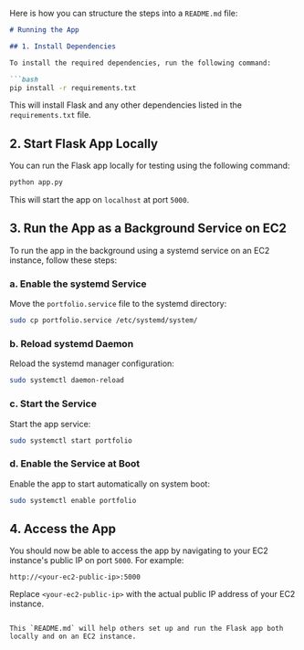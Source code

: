 Here is how you can structure the steps into a `README.md` file:

```markdown
# Running the App

## 1. Install Dependencies

To install the required dependencies, run the following command:

```bash
pip install -r requirements.txt
```

This will install Flask and any other dependencies listed in the `requirements.txt` file.

## 2. Start Flask App Locally

You can run the Flask app locally for testing using the following command:

```bash
python app.py
```

This will start the app on `localhost` at port `5000`.

## 3. Run the App as a Background Service on EC2

To run the app in the background using a systemd service on an EC2 instance, follow these steps:

### a. Enable the systemd Service

Move the `portfolio.service` file to the systemd directory:

```bash
sudo cp portfolio.service /etc/systemd/system/
```

### b. Reload systemd Daemon

Reload the systemd manager configuration:

```bash
sudo systemctl daemon-reload
```

### c. Start the Service

Start the app service:

```bash
sudo systemctl start portfolio
```

### d. Enable the Service at Boot

Enable the app to start automatically on system boot:

```bash
sudo systemctl enable portfolio
```

## 4. Access the App

You should now be able to access the app by navigating to your EC2 instance's public IP on port `5000`. For example:

```
http://<your-ec2-public-ip>:5000
```

Replace `<your-ec2-public-ip>` with the actual public IP address of your EC2 instance.
```

This `README.md` will help others set up and run the Flask app both locally and on an EC2 instance.